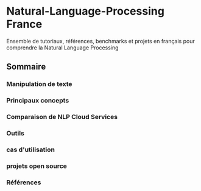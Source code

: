 # Natural-Language-Processing France
Ensemble de tutoriaux, références, benchmarks et projets en français pour comprendre la Natural Language Processing 

## Sommaire

### Manipulation de texte

### Principaux concepts

### Comparaison de NLP Cloud Services

### Outils

### cas d'utilisation

### projets open source

### Références

